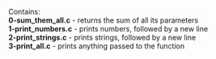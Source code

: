 Contains:<br />**0-sum_them_all.c** - returns the sum of all its parameters<br />
**1-print_numbers.c** - prints numbers, followed by a new line<br />
**2-print_strings.c** - prints strings, followed by a new line<br />
**3-print_all.c** - prints anything passed to the function
